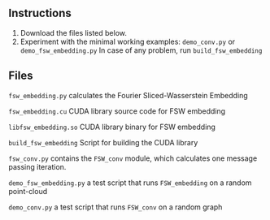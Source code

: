 ## Instructions

1. Download the files listed below.
2. Experiment with the minimal working examples: `demo_conv.py` or `demo_fsw_embedding.py`
   In case of any problem, run `build_fsw_embedding`

## Files

`fsw_embedding.py` calculates the Fourier Sliced-Wasserstein Embedding

`fsw_embedding.cu` CUDA library source code for FSW embedding

`libfsw_embedding.so` CUDA library binary for FSW embedding

`build_fsw_embedding` Script for building the CUDA library

`fsw_conv.py` contains the `FSW_conv` module, which calculates one message passing iteration. 

`demo_fsw_embedding.py` a test script that runs `FSW_embedding` on a random point-cloud

`demo_conv.py` a test script that runs `FSW_conv` on a random graph
